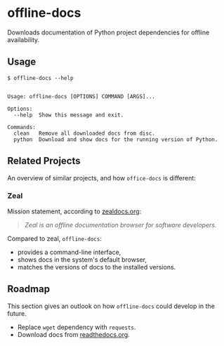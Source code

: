 # offline-docs

Downloads documentation of Python project dependencies for offline availability.


## Usage

```
$ offline-docs --help


Usage: offline-docs [OPTIONS] COMMAND [ARGS]...

Options:
  --help  Show this message and exit.

Commands:
  clean   Remove all downloaded docs from disc.
  python  Download and show docs for the running version of Python.
```


## Related Projects

An overview of similar projects, and how `office-docs` is different:

### Zeal

Mission statement, according to [zealdocs.org](https://zealdocs.org/):

> *Zeal is an offline documentation browser for software developers.*

Compared to zeal, `offline-docs`: 
* provides a command-line interface,
* shows docs in the system's default browser,
* matches the versions of docs to the installed versions.

## Roadmap

This section gives an outlook on how `offline-docs` could develop in the future. 

* Replace `wget` dependency with `requests`.
* Download docs from [readthedocs.org](https://readthedocs.org).
